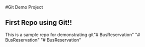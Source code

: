 #Git Demo Project
## First Repo using Git!!

This is a sample repo for demonstrating git"# BusReservation" 
"# BusReservation" 
"# BusReservation" 
